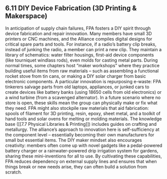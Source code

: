 ## 6.11 DIY Device Fabrication (3D Printing & Makerspace)

In anticipation of supply chain failures, FPA fosters a DIY spirit through device fabrication and repair innovation. Many members have small 3D printers or CNC machines, and the Alliance compiles digital designs for critical spare parts and tools. For instance, if a radio’s battery clip breaks, instead of junking the radio, a member can print a new clip. They maintain a library of schematics: water filter housings, first-aid device components (like tourniquet windlass rods), even molds for casting metal parts. During normal times, some chapters host “maker workshops” where they practice building useful items from raw materials – such as assembling a functional rocket stove from tin cans, or making a DIY solar charger from basic electronic components. A particular innovation is repurposing e-waste: FPA tinkerers salvage parts from old laptops, appliances, or junked cars to create devices like battery banks (using 18650 cells from old electronics) or a wind turbine (from a scavenged alternator). In a future scenario where no store is open, these skills mean the group can physically make or fix what they need. FPA might also stockpile raw materials that aid fabrication: spools of filament for 3D printing, resin, epoxy, sheet metal, and a toolkit of hand tools and solar ovens for melting or molding materials. The knowledge base ([[7.7 Physical Libraries & Printing]]) includes guides on crafting and metallurgy. The alliance’s approach to innovation here is self-sufficiency at the component level – essentially becoming their own manufacturers for small but essential items. The DIY maker mindset also encourages creativity: members often come up with novel gadgets like a pedal-powered battery charger or a rainwater-powered drip irrigation system for gardens, sharing these mini-inventions for all to use. By cultivating these capabilities, FPA reduces dependency on external supply lines and ensures that when things break or new needs arise, they can often build a solution from scratch.